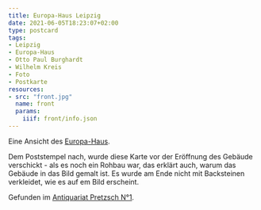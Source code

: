 ```yaml
---
title: Europa-Haus Leipzig
date: 2021-06-05T18:23:07+02:00
type: postcard
tags:
- Leipzig
- Europa-Haus
- Otto Paul Burghardt
- Wilhelm Kreis
- Foto
- Postkarte
resources:
- src: "front.jpg"
  name: front
  params:
    iiif: front/info.json
---
```


Eine Ansicht des [Europa-Haus](https://de.wikipedia.org/wiki/Europahaus_(Leipzig)).
<!--more-->
Dem Poststempel nach, wurde diese Karte vor der Eröffnung des Gebäude verschickt - als es noch ein Rohbau war, das erklärt auch, warum das Gebäude in das Bild gemalt ist. Es wurde am Ende nicht mit Backsteinen verkleidet, wie es auf em Bild erscheint.

<div class="source">Gefunden im <a href="https://antiquariat-pretzsch.de/">Antiquariat Pretzsch N°1</a>.</div>
